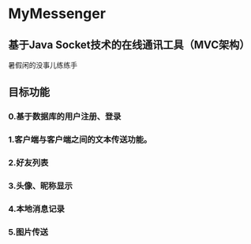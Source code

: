 # MyMessenger
## 基于Java Socket技术的在线通讯工具（MVC架构）

暑假闲的没事儿练练手
## 目标功能
### 0.基于数据库的用户注册、登录
### 1.客户端与客户端之间的文本传送功能。
### 2.好友列表
### 3.头像、昵称显示
### 4.本地消息记录
### 5.图片传送
